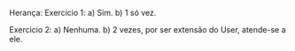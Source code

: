 Herança:
Exercicio 1:
a) Sim.
b) 1 só vez.

Exercicio 2:
a) Nenhuma.
b) 2 vezes, por ser extensão do User, atende-se a ele.
